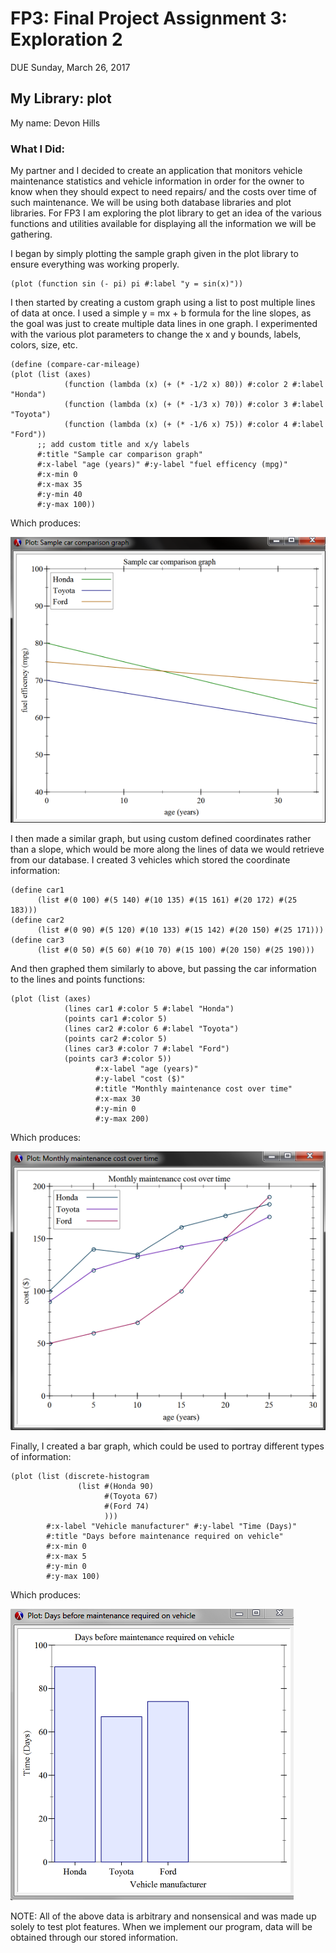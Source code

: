 # FP3: Final Project Assignment 3: Exploration 2
DUE Sunday, March 26, 2017

## My Library: plot

My name: Devon Hills


### What I Did:

My partner and I decided to create an application that monitors vehicle maintenance statistics and vehicle information in order for the owner to know when they should expect to need repairs/ and the costs over time of such maintenance. We will be using both database libraries and plot libraries. For FP3 I am exploring the plot library to get an idea of the various functions and utilities available for displaying all the information we will be gathering.

I began by simply plotting the sample graph given in the plot library to ensure everything was working properly.
```
(plot (function sin (- pi) pi #:label "y = sin(x)"))
```

I then started by creating a custom graph using a list to post multiple lines of data at once. I used a simple y = mx + b formula for the line slopes, as the goal was just to create multiple data lines in one graph. I experimented with the various plot parameters to change the x and y bounds, labels, colors, size, etc.
```
(define (compare-car-mileage)
(plot (list (axes)
            (function (lambda (x) (+ (* -1/2 x) 80)) #:color 2 #:label "Honda")
            (function (lambda (x) (+ (* -1/3 x) 70)) #:color 3 #:label "Toyota")
            (function (lambda (x) (+ (* -1/6 x) 75)) #:color 4 #:label "Ford"))
      ;; add custom title and x/y labels
      #:title "Sample car comparison graph"
      #:x-label "age (years)" #:y-label "fuel efficency (mpg)"
      #:x-min 0
      #:x-max 35
      #:y-min 40
      #:y-max 100))
```
Which produces:

![car1](/car1.png?raw=true "car1")


I then made a similar graph, but using custom defined coordinates rather than a slope, which would be more along the lines of data we would retrieve from our database. I created 3 vehicles which stored the coordinate information:
```
(define car1
      (list #(0 100) #(5 140) #(10 135) #(15 161) #(20 172) #(25 183)))
(define car2
      (list #(0 90) #(5 120) #(10 133) #(15 142) #(20 150) #(25 171)))
(define car3
      (list #(0 50) #(5 60) #(10 70) #(15 100) #(20 150) #(25 190)))
```

And then graphed them similarly to above, but passing the car information to the lines and points functions:
```
(plot (list (axes)
            (lines car1 #:color 5 #:label "Honda")
            (points car1 #:color 5)
            (lines car2 #:color 6 #:label "Toyota")
            (points car2 #:color 5)
            (lines car3 #:color 7 #:label "Ford")
            (points car3 #:color 5))
                   #:x-label "age (years)"
                   #:y-label "cost ($)"
                   #:title "Monthly maintenance cost over time"
                   #:x-max 30
                   #:y-min 0
                   #:y-max 200)
```

Which produces:

![car2](/car3.png?raw=true "car3")


Finally, I created a bar graph, which could be used to portray different types of information:
```
(plot (list (discrete-histogram
               (list #(Honda 90)
                     #(Toyota 67)
                     #(Ford 74)
                     )))
        #:x-label "Vehicle manufacturer" #:y-label "Time (Days)"
        #:title "Days before maintenance required on vehicle"
        #:x-min 0
        #:x-max 5
        #:y-min 0
        #:y-max 100)
```

Which produces:

![car3](/car2.png?raw=true "car2")



NOTE: All of the above data is arbitrary and nonsensical and was made up solely to test plot features. When we implement our program, data will be obtained through our stored information.
